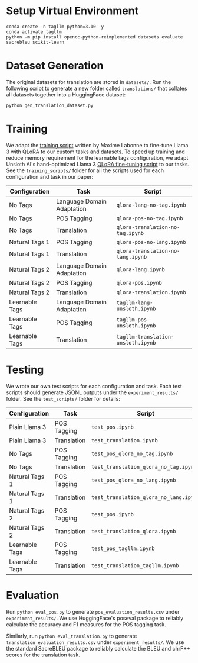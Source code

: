 # Setup Virtual Environment
```
conda create -n tagllm python=3.10 -y
conda activate tagllm
python -m pip install opencc-python-reimplemented datasets evaluate sacrebleu scikit-learn
```

# Dataset Generation
The original datasets for translation are stored in `datasets/`. Run the following script to generate a new folder called `translations/` that collates all datasets together into a HuggingFace dataset:
```
python gen_translation_dataset.py
```

# Training
We adapt the [training script](https://huggingface.co/blog/mlabonne/orpo-llama-3) written by Maxime Labonne to fine-tune Llama 3 with QLoRA to our custom tasks and datasets. To speed up training and reduce memory requirement for the learnable tags configuration, we adapt Unsloth AI's hand-optimized Llama 3 [QLoRA fine-tuning script](https://colab.research.google.com/drive/135ced7oHytdxu3N2DNe1Z0kqjyYIkDXp?usp=sharing) to our tasks. See the `training_scripts/` folder for all the scripts used for each configuration and task in our paper:

| Configuration | Task | Script |
| -------- | ------- | -------- |
| No Tags  | Language Domain Adaptation | `qlora-lang-no-tag.ipynb` |
| No Tags  | POS Tagging | `qlora-pos-no-tag.ipynb` |
| No Tags  | Translation | `qlora-translation-no-tag.ipynb` |
| Natural Tags 1 | POS Tagging | `qlora-pos-no-lang.ipynb` |
| Natural Tags 1 | Translation | `qlora-translation-no-lang.ipynb` |
| Natural Tags 2 | Language Domain Adaptation | `qlora-lang.ipynb` |
| Natural Tags 2 | POS Tagging | `qlora-pos.ipynb` |
| Natural Tags 2 | Translation | `qlora-translation.ipynb` |
| Learnable Tags | Language Domain Adaptation | `tagllm-lang-unsloth.ipynb` |
| Learnable Tags | POS Tagging | `tagllm-pos-unsloth.ipynb` |
| Learnable Tags | Translation | `tagllm-translation-unsloth.ipynb` |

# Testing
We wrote our own test scripts for each configuration and task. Each test scripts should generate JSONL outputs under the `experiment_results/` folder. See the `test_scripts/` folder for details:

| Configuration | Task | Script |
| -------- | ------- | -------- |
| Plain Llama 3 | POS Tagging | `test_pos.ipynb` |
| Plain Llama 3 | Translation | `test_translation.ipynb` |
| No Tags  | POS Tagging | `test_pos_qlora_no_tag.ipynb` |
| No Tags  | Translation | `test_translation_qlora_no_tag.ipynb` |
| Natural Tags 1 | POS Tagging | `test_pos_qlora_no_lang.ipynb` |
| Natural Tags 1 | Translation | `test_translation_qlora_no_lang.ipynb` |
| Natural Tags 2 | POS Tagging | `test_pos.ipynb` |
| Natural Tags 2 | Translation | `test_translation_qlora.ipynb` |
| Learnable Tags | POS Tagging | `test_pos_tagllm.ipynb` |
| Learnable Tags | Translation | `test_translation_tagllm.ipynb` |

# Evaluation
Run `python eval_pos.py` to generate `pos_evaluation_results.csv` under `experiment_results/`. We use HuggingFace's poseval package to reliably calculate the accuracy and F1 measures for the POS tagging task.

Similarly, run `python eval_translation.py` to generate `translation_evaluation_results.csv` under `experiment_results/`. We use the standard SacreBLEU package to reliably calculate the BLEU and chrF++ scores for the translation task.
